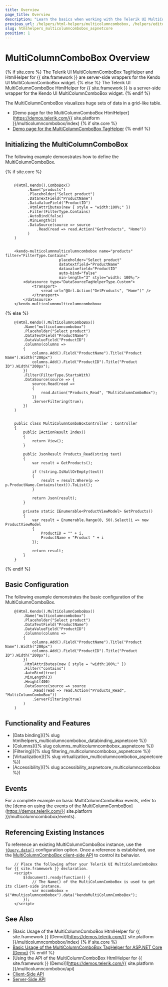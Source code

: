 ```yaml
---
title: Overview
page_title: Overview
description: "Learn the basics when working with the Telerik UI MultiColumnComboBox component for {{ site.framework }}."
previous_url: /helpers/html-helpers/multicolumncombobox, /helpers/editors/multicolumncombobox/overview
slug: htmlhelpers_multicolumncombobox_aspnetcore
position: 1
---
```


# MultiColumnComboBox Overview

{% if site.core %}
The Telerik UI MultiColumnComboBox TagHelper and HtmlHelper for {{ site.framework }} are server-side wrappers for the Kendo UI MultiColumnComboBox widget.
{% else %}
The Telerik UI MultiColumnComboBox HtmlHelper for {{ site.framework }} is a server-side wrapper for the Kendo UI MultiColumnComboBox widget.
{% endif %}

The MultiColumnComboBox visualizes huge sets of data in a grid-like table.

* [Demo page for the MultiColumnComboBox HtmlHelper](https://demos.telerik.com/{{ site.platform }}/multicolumncombobox/index)
{% if site.core %}
* [Demo page for the MultiColumnComboBox TagHelper](https://demos.telerik.com/aspnet-core/multicolumncombobox/tag-helper)
{% endif %}
## Initializing the MultiColumnComboBox

The following example demonstrates how to define the MultiColumnComboBox.

{% if site.core %}
```HtmlHelper

    @(Html.Kendo().ComboBox()
          .Name("products")
          .Placeholder("Select product")
          .DataTextField("ProductName")
          .DataValueField("ProductID")
          .HtmlAttributes(new { style = "width:100%;" })
          .Filter(FilterType.Contains)
          .AutoBind(false)
          .MinLength(3)
          .DataSource(source => source
              .Read(read => read.Action("GetProducts", "Home"))
          )
    )
```
```TagHelper

    <kendo-multicolumnmulticolumncombobox name="products" filter="FilterType.Contains"
                        placeholder="Select product"
                        datatextfield="ProductName"
                        datavaluefield="ProductID"
                        auto-bind="false"
                        min-length="3" style="width: 100%;">
        <datasource type="DataSourceTagHelperType.Custom">
            <transport>
                <read url="@Url.Action("GetProducts", "Home")" />
            </transport>
        </datasource>
    </kendo-multicolumnmulticolumncombobox>
```
{% else %}
```HtmlHelper
    @(Html.Kendo().MultiColumnComboBox()
        .Name("multicolumncombobox")
        .Placeholder("Select product")
        .DataTextField("ProductName")
        .DataValueField("ProductID")
        .Columns(columns =>
        {
            columns.Add().Field("ProductName").Title("Product Name").Width("200px")
            columns.Add().Field("ProductID").Title("Product ID").Width("200px");
        })
        .Filter(FilterType.StartsWith)
        .DataSource(source => {
            source.Read(read =>
            {
                read.Action("Products_Read", "MultiColumnComboBox");
            })
            .ServerFiltering(true);
        })
    )

```
```Controller

    public class MultiColumnComboBoxController : Controller
    {
        public IActionResult Index()
        {
            return View();
        }

        public JsonResult Products_Read(string text)
        {
            var result = GetProducts();

            if (!string.IsNullOrEmpty(text))
            {
                result = result.Where(p => p.ProductName.Contains(text)).ToList();
            }

            return Json(result);
        }

        private static IEnumerable<ProductViewModel> GetProducts()
        {
            var result = Enumerable.Range(0, 50).Select(i => new ProductViewModel
            {
                ProductID = "" + i,
                ProductName = "Product " + i
            });

            return result;
        }
    }
```
{% endif %}

## Basic Configuration

The following example demonstrates the basic configuration of the MultiColumnComboBox.

```HtmlHelper
    @(Html.Kendo().MultiColumnComboBox()
        .Name("multicolumncombobox")
        .Placeholder("Select product")
        .DataTextField("ProductName")
        .DataValueField("ProductID")
        .Columns(columns =>
        {
            columns.Add().Field("ProductName").Title("Product Name").Width("200px")
            columns.Add().Field("ProductID").Title("Product ID").Width("200px");
        })
        .HtmlAttributes(new { style = "width:100%;" })
        .Filter("contains")
        .AutoBind(true)
        .MinLength(3)
        .Height(400)
        .DataSource(source => source
            .Read(read => read.Action("Products_Read", "MultiColumnComboBox"))
            .ServerFiltering(true)
        )
    )
```

## Functionality and Features

* [Data binding]({% slug htmlhelpers_multicolumncombobox_databinding_aspnetcore %})
* [Columns]({% slug columns_multicolumncombobox_aspnetcore %})
* [Filtering]({% slug filtering_multicolumncombobox_aspnetcore %})
* [Virtualization]({% slug virtualization_multicolumncombobox_aspnetcore %})
* [Accessibility]({% slug accessibility_aspnetcore_multicolumncombobox %})

## Events

For a complete example on basic MultiColumnComboBox events, refer to the [demo on using the events of the MultiColumnComboBox](https://demos.telerik.com/{{ site.platform }}/multicolumncombobox/events).

## Referencing Existing Instances

To reference an existing MultiColumnComboBox instance, use the [`jQuery.data()`](https://api.jquery.com/jQuery.data/) configuration option. Once a reference is established, use the [MultiColumnComboBox client-side API](https://docs.telerik.com/kendo-ui/api/javascript/ui/multicolumncombobox#methods) to control its behavior.

```
    // Place the following after your Telerik UI MultiColumnComboBox for {{ site.framework }} declaration.
    <script>
        $(document).ready(function() {
            // The Name() of the MultiColumnComboBox is used to get its client-side instance.
            var mccombobox = $("#multicolumncombobox").data("kendoMultiColumnComboBox");
        });
    </script>
```

## See Also

* [Basic Usage of the MultiColumnComboBox HtmlHelper for {{ site.framework }} (Demo)](https://demos.telerik.com/{{ site.platform }}/multicolumncombobox/index)
{% if site.core %}
* [Basic Usage of the MultiColumnComboBox TagHelper for ASP.NET Core (Demo)](https://demos.telerik.com/aspnet-core/multicolumncombobox/tag-helper)
{% endif %}
* [Using the API of the MultiColumnComboBox HtmlHelper for {{ site.framework }} (Demo)](https://demos.telerik.com/{{ site.platform }}/multicolumncombobox/api)
* [Client-Side API](https://docs.telerik.com/kendo-ui/api/javascript/ui/multicolumncombobox)
* [Server-Side API](/api/multicolumncombobox)
